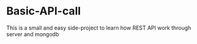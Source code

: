 # Basic-API-call
This is a small and easy side-project to learn how REST API work through server and mongodb